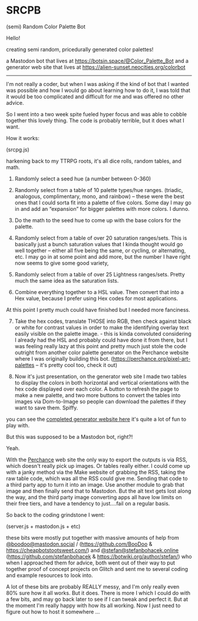 # SRCPB
(semi) Random Color Palette Bot

Hello!

creating semi random, pricedurally generated color palettes!

a Mastodon bot that lives at https://botsin.space/@Color_Palette_Bot
and a generator web site that lives at https://alien-sunset.neocities.org/colorbot



***

I'm not really a coder, but when I was asking if the kind of bot that I wanted was possible and how I would go about learning how to do it, I was told that it would be too complicated and difficult for me and was offered no other advice.

So I went into a two week spite fueled hyper focus and was able to cobble together this lovely thing.  The code is probably terrible, but it does what I want.

How it works:

(srcpg.js)

harkening back to my TTRPG roots, it's all dice rolls, random tables, and math.

1) Randomly select a seed hue (a number between 0-360)

2) Randomly select from a table of 10 palette types/hue ranges. (triadic, analogous, complimentary, mono, and rainbow) – these were the best ones that I could sorta fit into a palette of five colors. Some day I may go in and add an “expansion” for bigger palettes with more colors. I dunno.

3) Do the math to the seed hue to come up with the base colors for the palette.

4) Randomly select from a table of over 20 saturation ranges/sets. 
This is basically just a bunch saturation values that I kinda thought would go well together – either all five being the same, or cycling, or alternating, etc.  I may go in at some point and add more, but the number I have right now seems to give some good variety,

5) Randomly select from a table of over 25 Lightness ranges/sets.
Pretty much the same idea as the saturation lists.

6) Combine everything together to a HSL value. Then convert that into a Hex value, because I prefer using Hex codes for most applications.

At this point I pretty much could have finished but I needed more fanciness.

7) Take the hex codes, translate THOSE into RGB, then check against black or white for contrast values in order to make the identifying overlay text easily visible on the palette image. - this is kinda convoluted considering I already had the HSL and probably could have done it from there, but I was feeling really lazy at this point and pretty much just stole the code outright from another color palette generator on the Perchance website where I was originally building this bot. (https://perchance.org/pixel-art-palettes – it's pretty cool too, check it out)

8) Now it's just presentation, on the generator web site I made two tables to display the colors in both horizontal and vertical orientations with the hex code displayed over each color. A button to refresh the page to make a new palette, and two more buttons to convert the tables into images via Dom-to-Image so people can download the palettes if they want to save them. Spiffy.

you can see the [completed generator website here](https://alien-sunset.neocities.org/colorbot)
it's quite a lot of fun to play with.

But this was supposed to be a Mastodon bot, right?!

Yeah.

With the [Perchance](https://perchance.org/) web site the only way to export the outputs is via RSS, which doesn't really pick up images. Or tables really either.  I could come up with a janky method via the Make website of grabbing the RSS, taking the raw table code, which was all the RSS could give me. Sending that code to a third party app to turn it into an image. Use another module to grab that image and then finally send that to Mastodon. But the alt text gets lost along the way, and the third party image converting apps all have low limits on their free tiers, and have a tendency to just....fail on a regular basis.

So back to the coding grindstone I went:

(server.js + mastodon.js + etc)

these bits were mostly put together with massive amounts of help from [@boodoo@mastodon.social](https://mastodon.social/@boodoo) / (https://github.com/BooDoo & https://cheapbotstootsweet.com/)  and [@stefan@stefanbohacek.online](https://stefanbohacek.online/@stefan) (https://github.com/stefanbohacek & https://botwiki.org/author/stefan/) who when I approached them for advice, both went out of their way to put together proof of concept projects on Glitch and sent me to several coding and example resources to look into. 

A lot of these bits are probably REALLY messy, and I'm only really even 80% sure how it all works. But it does. There is more I which I could do with a few bits, and may go back later to see if I can tweak and perfect it. But at the moment I'm really happy with how its all working.  Now I just need to figure out how to host it somewhere ...
